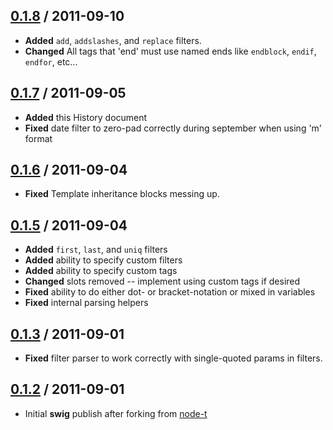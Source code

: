 ## [0.1.8](https://github.com/paularmstrong/swig/tree/0.1.8) / 2011-09-10

* **Added** `add`, `addslashes`, and `replace` filters.
* **Changed** All tags that 'end' must use named ends like `endblock`, `endif`, `endfor`, etc...

## [0.1.7](https://github.com/paularmstrong/swig/tree/0.1.7) / 2011-09-05

* **Added** this History document
* **Fixed** date filter to zero-pad correctly during september when using 'm' format

## [0.1.6](https://github.com/paularmstrong/swig/tree/0.1.6) / 2011-09-04

* **Fixed** Template inheritance blocks messing up.

## [0.1.5](https://github.com/paularmstrong/swig/tree/0.1.5) / 2011-09-04

* **Added** `first`, `last`, and `uniq` filters
* **Added** ability to specify custom filters
* **Added** ability to specify custom tags
* **Changed** slots removed -- implement using custom tags if desired
* **Fixed** ability to do either dot- or bracket-notation or mixed in variables
* **Fixed** internal parsing helpers

## [0.1.3](https://github.com/paularmstrong/swig/tree/0.1.3) / 2011-09-01

* **Fixed** filter parser to work correctly with single-quoted params in filters.

## [0.1.2](https://github.com/paularmstrong/swig/tree/0.1.2) / 2011-09-01

* Initial **swig** publish after forking from [node-t](https://github.com/skid/node-t)

